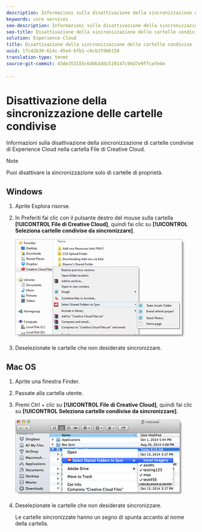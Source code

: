 ```yaml
---
description: Informazioni sulla disattivazione della sincronizzazione di cartelle condivise di Experience Cloud nella cartella File di Creative Cloud.
keywords: core services
seo-description: Informazioni sulla disattivazione della sincronizzazione di cartelle condivise di Experience Cloud nella cartella File di Creative Cloud.
seo-title: Disattivazione della sincronizzazione delle cartelle condivise
solution: Experience Cloud
title: Disattivazione della sincronizzazione delle cartelle condivise
uuid: 17c42b39-614c-45e4-bfb1-c6cb2fd66150
translation-type: tm+mt
source-git-commit: 43de353155c640b3ddc519147c94d7e9ffcafe4e

---
```



# Disattivazione della sincronizzazione delle cartelle condivise

Informazioni sulla disattivazione della sincronizzazione di cartelle condivise di Experience Cloud nella cartella File di Creative Cloud.

>[!NOTE]
>
>Puoi disattivare la sincronizzazione solo di cartelle di proprietà.

## Windows

1. Aprite Esplora risorse.

1. In Preferiti fai clic con il pulsante destro del mouse sulla cartella **[!UICONTROL File di Creative Cloud]**, quindi fai clic su **[!UICONTROL Seleziona cartelle condivise da sincronizzare]**.

   ![](assets/select_sync_folders.png)

1. Deselezionate le cartelle che non desiderate sincronizzare.

## Mac OS

1. Aprite una finestra Finder.

1. Passate alla cartella utente.

1. Premi Ctrl + clic su **[!UICONTROL File di Creative Cloud]**, quindi fai clic su **[!UICONTROL Seleziona cartelle condivise da sincronizzare]**.

   ![](assets/select_sync_folders_mac.png)

1. Deselezionate le cartelle che non desiderate sincronizzare.

   Le cartelle sincronizzate hanno un segno di spunta accanto al nome della cartella.